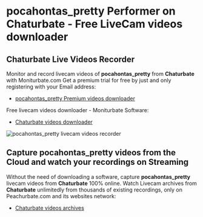 # pocahontas_pretty Performer on Chaturbate - Free LiveCam videos downloader

## Chaturbate Live Videos Recorder

Monitor and record livecam videos of **pocahontas_pretty** from **Chaturbate** with Moniturbate.com
Get a premium trial for free by just and only registering with your Email address:
* [pocahontas_pretty Premium videos downloader](https://moniturbate.com/request-demo-licence-key.html)

Free livecam videos downloader - Moniturbate Software:
* [Chaturbate videos downloader](https://moniturbate.com/moniturbate-download-software.html)

![pocahontas_pretty livecam videos recorder](https://peachurnet.com/templates/moniturbate-software.png)


## Capture pocahontas_pretty videos from the Cloud and watch your recordings on Streaming

Without the need of downloading a software, capture **pocahontas_pretty** livecam videos from **Chaturbate** 100% online.
Watch Livecam archives from **Chaturbate** unlimitedly from thousands of existing recordings, only on Peachurbate.com and its websites network:
* [Chaturbate videos archives](https://peachurnet.com/)
